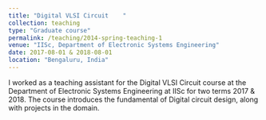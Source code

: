 ```yaml
---
title: "Digital VLSI Circuit	"
collection: teaching
type: "Graduate course"
permalink: /teaching/2014-spring-teaching-1
venue: "IISc, Department of Electronic Systems Engineering"
date: 2017-08-01 & 2018-08-01
location: "Bengaluru, India"
---
```


I worked as a teaching assistant for the Digital VLSI Circuit course at the Department of Electronic Systems Engineering at IISc for two terms 2017 & 2018. The course introduces the fundamental of Digital circuit design, along with projects in the domain.
